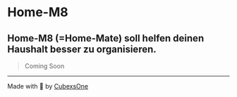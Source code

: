 # Home-M8
## Home-M8 (=Home-Mate) soll helfen deinen Haushalt besser zu organisieren.

> Coming Soon

---
Made with 💙 by [CubexsOne][devGithubUrl]

<!-- Links -->
[devGithubUrl]: https://github.com/CubexsOne
